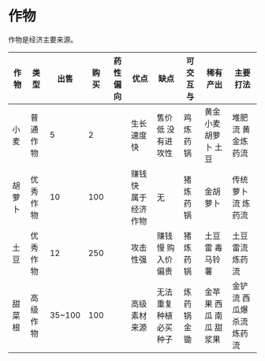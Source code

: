 # 作物

作物是经济主要来源。

| 作物  | 类型   | 出售     | 购买  | 药性偏向 | 优点         | 缺点          | 可交互与   | 稀有产出          | 主要打法          |
|-----|------|--------|-----|------|------------|-------------|--------|---------------|---------------|
| 小麦  | 普通作物 | 5      | 2   |      | 生长速度快      | 售价低 没有进攻性   | 鸡 炼药锅  | 黄金小麦 胡萝卜 土豆   | 堆肥流 黄金炼药流     |
| 胡萝卜 | 优秀作物 | 10     | 100 |      | 赚钱快 属于经济作物 | 无           | 猪 炼药锅  | 金胡萝卜          | 传统萝卜流 炼药流     |
| 土豆  | 优秀作物 | 12     | 250 |      | 攻击性强       | 赚钱慢 购入价偏贵   | 猪 炼药锅  | 土豆雷 毒马铃薯      | 土豆雷流 炼药流      |
| 甜菜根 | 高级作物 | 35~100 | 100 |      | 高级素材来源     | 无法重复种植 必买种子 | 炼药锅 金锄 | 金苹果 西瓜 南瓜 甜浆果 | 金铲流 西瓜爆杀流 炼药流 |
